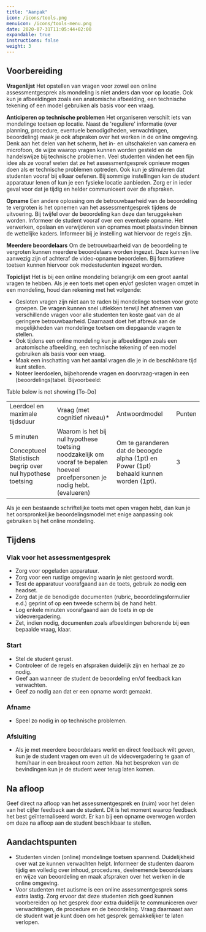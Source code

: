 ```yaml
---
title: "Aanpak"
icon: /icons/tools.png
menuicon: /icons/tools-menu.png
date: 2020-07-31T11:05:44+02:00
expandable: true
instructions: false
weight: 3
---
```


## Voorbereiding  
 
**Vragenlijst** Het opstellen van vragen voor zowel een online assessmentgesprek als mondeling is niet anders dan voor op locatie. Ook kun je afbeeldingen zoals een anatomische afbeelding, een technische tekening of een model gebruiken als basis voor een vraag. 
 
**Anticiperen op technische problemen** Het organiseren verschilt iets van mondelinge toetsen op locatie. Naast de 'reguliere' informatie (over planning, procedure, eventuele benodigdheden, verwachtingen, beoordeling) maak je ook afspraken over het werken in de online omgeving. Denk aan het delen van het scherm, het in- en uitschakelen van camera en microfoon, de wijze waarop vragen kunnen worden gesteld en de handelswijze bij technische problemen. Veel studenten vinden het een fijn idee als ze vooraf weten dat ze het assessmentgesprek opnieuw mogen doen als er technische problemen optreden. Ook kun je stimuleren dat studenten vooraf bij elkaar oefenen. Bij sommige instellingen kan de student apparatuur lenen of kun je een fysieke locatie aanbieden. Zorg er in ieder geval voor dat je tijdig en helder communiceert over de afspraken. 

**Opname** Een andere oplossing om de betrouwbaarheid van de beoordeling te vergroten is het opnemen van het assessmentgesprek tijdens de uitvoering. Bij twijfel over de beoordeling kan deze dan teruggekeken worden. Informeer de student vooraf over een eventuele opname. Het verwerken, opslaan en verwijderen van opnames moet plaatsvinden binnen de wettelijke kaders. Informeer bij je instelling wat hiervoor de regels zijn. 

**Meerdere beoordelaars** Om de betrouwbaarheid van de beoordeling te vergroten kunnen meerdere beoordelaars worden ingezet. Deze kunnen live aanwezig zijn of achteraf de video-opname beoordelen. Bij formatieve toetsen kunnen hiervoor ook medestudenten ingezet worden. 

**Topiclijst** Het is bij een online mondeling belangrijk om een groot aantal vragen te hebben. Als je een toets met open en/of gesloten vragen omzet in een mondeling, houd dan rekening met het volgende:

*	Gesloten vragen zijn niet aan te raden bij mondelinge toetsen voor grote groepen. De vragen kunnen snel uitlekken terwijl het afnemen van verschillende vragen voor alle studenten ten koste gaat van de al geringere betrouwbaarheid. Daarnaast doet het afbreuk aan de mogelijkheden van mondelinge toetsen om diepgaande vragen te stellen.
*	Ook tijdens een online mondeling kun je afbeeldingen zoals een anatomische afbeelding, een technische tekening of een model gebruiken als basis voor een vraag. 
*	Maak een inschatting van het aantal vragen die je in de beschikbare tijd kunt stellen. 
*	Noteer leerdoelen, bijbehorende vragen en doorvraag-vragen in een (beoordelings)tabel. Bijvoorbeeld:  

Table below is not showing [To-Do]

<table id="table">
<tr>
<td>Leerdoel en maximale tijdsduur</td>
<td>Vraag (met cognitief niveau)*</td>
<td>Antwoordmodel</td>
<td>Punten</td>
</tr>

<tr>
<td>5 minuten

Conceptueel Statistisch begrip over nul hypothese toetsing</td>
<td>Waarom is het bij nul hypothese toetsing noodzakelijk om vooraf te bepalen hoeveel proefpersonen je nodig hebt. (evalueren)</td>
<td>Om te garanderen dat de beoogde alpha (1pt) en Power (1pt) behaald kunnen worden (1pt).</td>
<td>3</td>
</tr>
</table>

Als je een bestaande schriftelijke toets met open vragen hebt, dan kun je het oorspronkelijke beoordelingsmodel met enige aanpassing ook gebruiken bij het online mondeling.

## Tijdens

### Vlak voor het assessmentgesprek

*	Zorg voor opgeladen apparatuur.  
*	Zorg voor een rustige omgeving waarin je niet gestoord wordt.   
*	Test de apparatuur voorafgaand aan de toets, gebruik zo nodig een headset. 
*	Zorg dat je de benodigde documenten (rubric, beoordelingsformulier e.d.) geprint of op een tweede scherm bij de hand hebt. 
*	Log enkele minuten voorafgaand aan de toets in op de videovergadering.  
*	Zet, indien nodig, documenten zoals afbeeldingen behorende bij een bepaalde vraag, klaar. 

### Start

*	Stel de student gerust.  
*	Controleer of de regels en afspraken duidelijk zijn en herhaal ze zo nodig. 
*	Geef aan wanneer de student de beoordeling en/of feedback kan verwachten.  
*	Geef zo nodig aan dat er een opname wordt gemaakt. 

### Afname

*	Speel zo nodig in op technische problemen.

### Afsluiting

*	Als je met meerdere beoordelaars werkt en direct feedback wilt geven, kun je de student vragen om even uit de videovergadering te gaan of hem/haar in een breakout room zetten. Na het bespreken van de bevindingen kun je de student weer terug laten komen. 

## Na afloop

Geef direct na afloop van het assessmentgesprek en (ruim) voor het delen van het cijfer feedback aan de student. Dit is het moment waarop feedback het best geïnternaliseerd wordt. Er kan bij een opname overwogen worden om deze na afloop aan de student beschikbaar te stellen.

## Aandachtspunten

*	Studenten vinden (online) mondelinge toetsen spannend. Duidelijkheid over wat ze kunnen verwachten helpt. Informeer de studenten daarom tijdig en volledig over inhoud, procedures, deelnemende beoordelaars en wijze van beoordeling en maak afspraken over het werken in de online omgeving.
*	Voor studenten met autisme is een online assessmentgesprek soms extra lastig. Zorg ervoor dat deze studenten zich goed kunnen voorbereiden op het gesprek door extra duidelijk te communiceren over verwachtingen, de procedure en de beoordeling. Vraag daarnaast aan de student wat je kunt doen om het gesprek gemakkelijker te laten verlopen.
